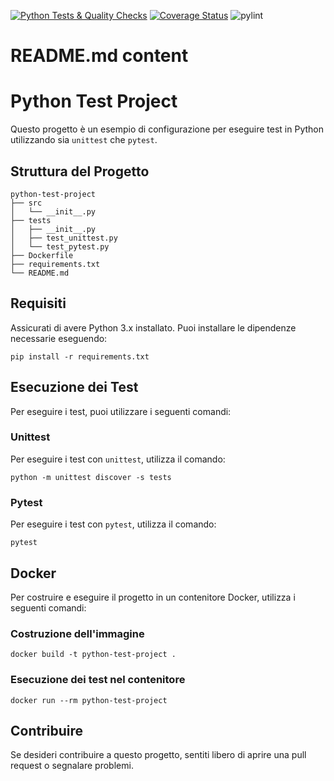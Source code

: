[![Python Tests & Quality Checks](https://github.com/CodeUncas/ProvaTest/actions/workflows/main.yml/badge.svg)](https://github.com/CodeUncas/ProvaTest/actions/workflows/main.yml)
[![Coverage Status](https://coveralls.io/repos/github/CodeUncas/ProvaTest/badge.svg?branch=main)](https://coveralls.io/github/CodeUncas/ProvaTest?branch=main)
![pylint](https://img.shields.io/badge/PyLint-2.65-red?logo=python&logoColor=white)

# README.md content

# Python Test Project

Questo progetto è un esempio di configurazione per eseguire test in Python utilizzando sia `unittest` che `pytest`.

## Struttura del Progetto

```
python-test-project
├── src
│   └── __init__.py
├── tests
│   ├── __init__.py
│   ├── test_unittest.py
│   └── test_pytest.py
├── Dockerfile
├── requirements.txt
└── README.md
```

## Requisiti

Assicurati di avere Python 3.x installato. Puoi installare le dipendenze necessarie eseguendo:

```
pip install -r requirements.txt
```

## Esecuzione dei Test

Per eseguire i test, puoi utilizzare i seguenti comandi:

### Unittest

Per eseguire i test con `unittest`, utilizza il comando:

```
python -m unittest discover -s tests
```

### Pytest

Per eseguire i test con `pytest`, utilizza il comando:

```
pytest
```

## Docker

Per costruire e eseguire il progetto in un contenitore Docker, utilizza i seguenti comandi:

### Costruzione dell'immagine

```
docker build -t python-test-project .
```

### Esecuzione dei test nel contenitore

```
docker run --rm python-test-project
```

## Contribuire

Se desideri contribuire a questo progetto, sentiti libero di aprire una pull request o segnalare problemi.
